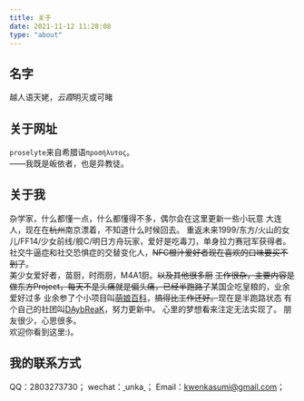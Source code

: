 ```yaml
---
title: 关于
date: 2021-11-12 11:28:08
type: "about"
---
```

## 名字
越人语天姥，*云霞*明灭或可睹

## 关于网址
`proselyte`来自希腊语`προσήλυτος`。    
——我既是皈依者，也是异教徒。

## 关于我
杂学家，什么都懂一点，什么都懂得不多，偶尔会在这里更新一些小玩意
大连人，现在在~~杭州~~南京漂着，不知道什么时候回去。 
重返未来1999/东方/火山的女儿/FF14/少女前线/舰C/明日方舟玩家，爱好是吃毒刀，单身拉力赛冠军获得者。
社交牛逼症和社交恐惧症的交替变化人，~~NFC橙汁爱好者现在喜欢的口味要买不到了~~。       
美少女爱好者，苗厨，时雨厨，M4A1厨。~~以及其他很多厨~~
~~工作很杂，主要内容是做东方Project，每天不是头痛就是偏头痛，已经半跑路了~~某国企吃皇粮的，业余爱好过多
业余参了个小项目叫[萌娘百科](https://zh.moegirl.org.cn/)，~~搞得比工作还好。~~现在是半跑路状态
有个自己的社团叫[DAybReaK](https://space.bilibili.com/2069845881)，努力更新中。 
心里的梦想看来注定无法实现了。 
朋友很少，心思很多。        
欢迎你看到这里:)。

## 我的联系方式
QQ：2803273730；
wechat：<u> </u>unka<u> </u>；
Email：kwenkasumi@gmail.com；